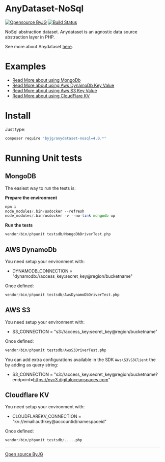# AnyDataset-NoSql

[![Opensource ByJG](https://img.shields.io/badge/opensource-byjg.com-brightgreen.svg)](http://opensource.byjg.com)
[![Build Status](https://travis-ci.org/byjg/anydataset-nosql.svg?branch=master)](https://travis-ci.org/byjg/anydataset-nosql)


NoSql abstraction dataset. Anydataset is an agnostic data source abstraction layer in PHP. 

See more about Anydataset [here](https://opensource.byjg.com/anydataset).

# Examples

- [Read More about using MongoDb](MongoDB.md)
- [Read More about using Aws DynamoDb Key Value](AwsDynamoDbKeyValue.md)
- [Read More about using Aws S3 Key Value](AwsS3KeyValue.md)
- [Read More about using CloudFlare KV](CloudFlareKV.md)

# Install

Just type: 

```bash
composer require "byjg/anydataset-nosql=4.0.*"
```

# Running Unit tests

## MongoDB

The easiest way to run the tests is:

**Prepare the environment**

```php
npm i
node_modules/.bin/usdocker --refresh
node_modules/.bin/usdocker -v --no-link mongodb up
```

**Run the tests**

```php
vendor/bin/phpunit testsdb/MongoDbDriverTest.php
```
## AWS DynamoDb

You need setup your environment with:
 
- DYNAMODB_CONNECTION = "dynamodb://access_key:secret_key@region/bucketname"

Once defined:

```php
vendor/bin/phpunit testsdb/AwsDynamoDbDriverTest.php
```


## AWS S3

You need setup your environment with:
 
- S3_CONNECTION = "s3://access_key:secret_key@region/bucketname"

Once defined:

```php
vendor/bin/phpunit testsdb/AwsS3DriverTest.php
```

You can add extra configurations available in the SDK `Aws\S3\S3Client` the by adding as query string:

- S3_CONNECTION = "s3://access_key:secret_key@region/bucketname?endpoint=https://nyc3.digitaloceanspaces.com"


## Cloudflare KV

You need setup your environment with:
 
- CLOUDFLAREKV_CONNECTION = "kv://email:authkey@accountid/namespaceid"

Once defined:

```php
vendor/bin/phpunit testsdb/.....php
```



----
[Open source ByJG](http://opensource.byjg.com)
